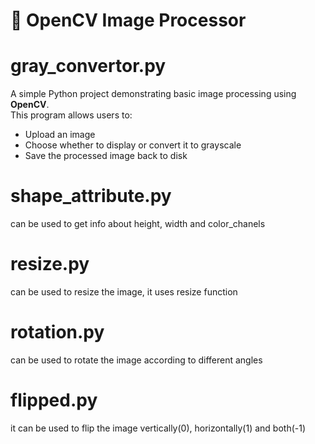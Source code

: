 # 🧠 OpenCV Image Processor
# gray_convertor.py

A simple Python project demonstrating basic image processing using **OpenCV**.  
This program allows users to:
- Upload an image  
- Choose whether to display or convert it to grayscale  
- Save the processed image back to disk  

# shape_attribute.py
can be used to get info about height, width and color_chanels

# resize.py
can be used to resize the image, it uses resize function

# rotation.py
can be used to rotate the image according to different angles 

# flipped.py
it can be used to flip the image vertically(0), horizontally(1) and both(-1)